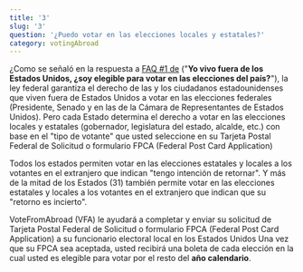 ```yaml
---
title: '3'
slug: '3'
question: '¿Puedo votar en las elecciones locales y estatales?'
category: votingAbroad
---
```

¿Como se señaló en la respuesta a [FAQ #1 de](/faqs/1) ("**Yo vivo fuera de los Estados Unidos, ¿soy elegible para votar en las elecciones del país?**"), la ley federal garantiza el derecho de las y los ciudadanos estadounidenses que viven fuera de Estados Unidos a votar en las elecciones federales (Presidente, Senado y en las de la Cámara de Representantes de Estados Unidos). Pero cada Estado determina el derecho a votar en las elecciones locales y estatales (gobernador, legislatura del estado, alcalde, etc.) con base en el "tipo de votante" que usted seleccione en su Tarjeta Postal Federal de Solicitud o formulario FPCA (Federal Post Card Application)

Todos los estados permiten votar en las elecciones estatales y locales a los votantes en el extranjero que indican "tengo intención de retornar". Y más de la mitad de los Estados (31) también permite votar en las elecciones estatales y locales a los votantes en el extranjero que indican que su "retorno es incierto".

VoteFromAbroad (VFA) le ayudará a completar y enviar su solicitud de Tarjeta Postal Federal de Solicitud o formulario FPCA (Federal Post Card Application) a su funcionario electoral local en los Estados Unidos Una vez que su FPCA sea aceptada, usted recibirá una boleta de cada elección en la cual usted es elegible para votar por el resto del **año calendario**.
